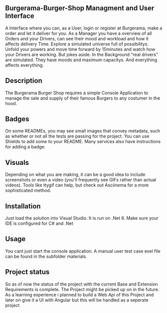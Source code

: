 ## Burgerama-Burger-Shop Managment and User Interface
A Interface where you can, as a User, login or register at Burgerama, make a order and let it deliver for you. As
a Manager you have a overview of all Orders and your Drivers, can see their mood and workload and how it affects delivery Time.
Explore a simulated universe full of possibilitys. Unfold your powers and move time forward by 15minutes and watch how your Drivers are working.
But jokes aside. In the Background "real drivers" are simulated. They have moods and maximum capacitys. And everything affects everything.

## Description
The Burgerama Burger Shop requires a simple Console Application to manage the sale and supply of
their famous Burgers to any costumer in the hood.

## Badges
On some READMEs, you may see small images that convey metadata, such as whether or not all the tests are passing for the project. You can use Shields to add some to your README. Many services also have instructions for adding a badge.

## Visuals
Depending on what you are making, it can be a good idea to include screenshots or even a video (you'll frequently see GIFs rather than actual videos). Tools like ttygif can help, but check out Asciinema for a more sophisticated method.

## Installation
Just load the solution into Visual Studio. It is run on .Net 6. Make sure your IDE is configured for C# and .Net

## Usage
You cant just start the console application. A manual user test case exel file can be found in the subfolder materials.

## Project status
So as of now the status of the project with the current Base and Extension Requirements is complete. The Project might be picked up on in the future. As a learning experience i planned to build a Web Api of this Project and later on give it a UI with Angular but this will be handled as a seperate project
